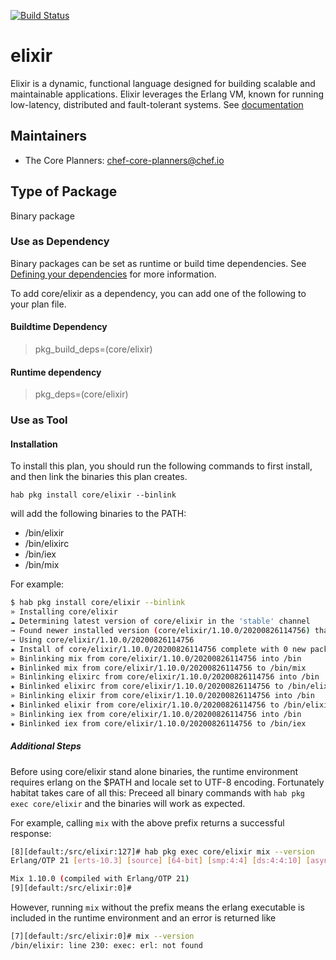[![Build Status](https://dev.azure.com/chefcorp-partnerengineering/Chef%20Base%20Plans/_apis/build/status/chef-base-plans.elixir?branchName=master)](https://dev.azure.com/chefcorp-partnerengineering/Chef%20Base%20Plans/_build/latest?definitionId=207&branchName=master)

# elixir

Elixir is a dynamic, functional language designed for building scalable and maintainable applications.  Elixir leverages the Erlang VM, known for running low-latency, distributed and fault-tolerant systems.  See [documentation](https://elixir-lang.org)

## Maintainers

* The Core Planners: <chef-core-planners@chef.io>

## Type of Package

Binary package

### Use as Dependency

Binary packages can be set as runtime or build time dependencies. See [Defining your dependencies](https://www.habitat.sh/docs/developing-packages/developing-packages/#sts=Define%20Your%20Dependencies) for more information.

To add core/elixir as a dependency, you can add one of the following to your plan file.

#### Buildtime Dependency

> pkg_build_deps=(core/elixir)

#### Runtime dependency

> pkg_deps=(core/elixir)

### Use as Tool

#### Installation

To install this plan, you should run the following commands to first install, and then link the binaries this plan creates.

``hab pkg install core/elixir --binlink``

will add the following binaries to the PATH:

* /bin/elixir
* /bin/elixirc
* /bin/iex
* /bin/mix

For example:

```bash
$ hab pkg install core/elixir --binlink
» Installing core/elixir
☁ Determining latest version of core/elixir in the 'stable' channel
→ Found newer installed version (core/elixir/1.10.0/20200826114756) than remote version (core/elixir/1.10.0/20200404122517)
→ Using core/elixir/1.10.0/20200826114756
★ Install of core/elixir/1.10.0/20200826114756 complete with 0 new packages installed.
» Binlinking mix from core/elixir/1.10.0/20200826114756 into /bin
★ Binlinked mix from core/elixir/1.10.0/20200826114756 to /bin/mix
» Binlinking elixirc from core/elixir/1.10.0/20200826114756 into /bin
★ Binlinked elixirc from core/elixir/1.10.0/20200826114756 to /bin/elixirc
» Binlinking elixir from core/elixir/1.10.0/20200826114756 into /bin
★ Binlinked elixir from core/elixir/1.10.0/20200826114756 to /bin/elixir
» Binlinking iex from core/elixir/1.10.0/20200826114756 into /bin
★ Binlinked iex from core/elixir/1.10.0/20200826114756 to /bin/iex
```

##### Additional Steps

Before using core/elixir stand alone binaries, the runtime environment requires erlang on the $PATH and locale set to UTF-8 encoding.  Fortunately habitat takes care of all this: Preceed all binary commands with ``hab pkg exec core/elixir`` and the binaries will work as expected.

For example, calling ``mix`` with the above prefix returns a successful response:

```bash
[8][default:/src/elixir:127]# hab pkg exec core/elixir mix --version
Erlang/OTP 21 [erts-10.3] [source] [64-bit] [smp:4:4] [ds:4:4:10] [async-threads:1] [hipe]

Mix 1.10.0 (compiled with Erlang/OTP 21)
[9][default:/src/elixir:0]#
```

However, running ``mix`` without the prefix means the erlang executable is included in the runtime environment and an error is returned like

```bash
[7][default:/src/elixir:0]# mix --version
/bin/elixir: line 230: exec: erl: not found
```
